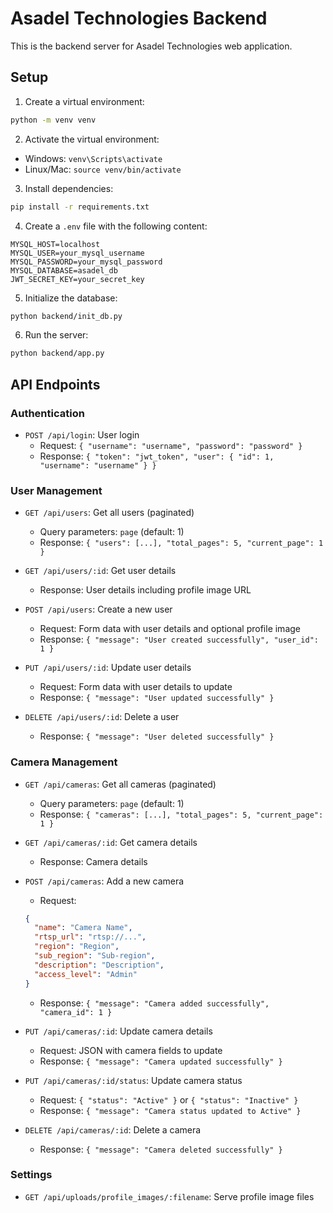 # Asadel Technologies Backend

This is the backend server for Asadel Technologies web application.

## Setup

1. Create a virtual environment:
```bash
python -m venv venv
```

2. Activate the virtual environment:
- Windows: `venv\Scripts\activate`
- Linux/Mac: `source venv/bin/activate`

3. Install dependencies:
```bash
pip install -r requirements.txt
```

4. Create a `.env` file with the following content:
```
MYSQL_HOST=localhost
MYSQL_USER=your_mysql_username
MYSQL_PASSWORD=your_mysql_password
MYSQL_DATABASE=asadel_db
JWT_SECRET_KEY=your_secret_key
```

5. Initialize the database:
```bash
python backend/init_db.py
```

6. Run the server:
```bash
python backend/app.py
```

## API Endpoints

### Authentication

- `POST /api/login`: User login
  - Request: `{ "username": "username", "password": "password" }`
  - Response: `{ "token": "jwt_token", "user": { "id": 1, "username": "username" } }`

### User Management

- `GET /api/users`: Get all users (paginated)
  - Query parameters: `page` (default: 1)
  - Response: `{ "users": [...], "total_pages": 5, "current_page": 1 }`

- `GET /api/users/:id`: Get user details
  - Response: User details including profile image URL

- `POST /api/users`: Create a new user
  - Request: Form data with user details and optional profile image
  - Response: `{ "message": "User created successfully", "user_id": 1 }`

- `PUT /api/users/:id`: Update user details
  - Request: Form data with user details to update
  - Response: `{ "message": "User updated successfully" }`

- `DELETE /api/users/:id`: Delete a user
  - Response: `{ "message": "User deleted successfully" }`

### Camera Management

- `GET /api/cameras`: Get all cameras (paginated)
  - Query parameters: `page` (default: 1)
  - Response: `{ "cameras": [...], "total_pages": 5, "current_page": 1 }`

- `GET /api/cameras/:id`: Get camera details
  - Response: Camera details

- `POST /api/cameras`: Add a new camera
  - Request: 
  ```json
  { 
    "name": "Camera Name", 
    "rtsp_url": "rtsp://...", 
    "region": "Region", 
    "sub_region": "Sub-region",
    "description": "Description",
    "access_level": "Admin"
  }
  ```
  - Response: `{ "message": "Camera added successfully", "camera_id": 1 }`

- `PUT /api/cameras/:id`: Update camera details
  - Request: JSON with camera fields to update
  - Response: `{ "message": "Camera updated successfully" }`

- `PUT /api/cameras/:id/status`: Update camera status
  - Request: `{ "status": "Active" }` or `{ "status": "Inactive" }`
  - Response: `{ "message": "Camera status updated to Active" }`

- `DELETE /api/cameras/:id`: Delete a camera
  - Response: `{ "message": "Camera deleted successfully" }`

### Settings

- `GET /api/uploads/profile_images/:filename`: Serve profile image files 